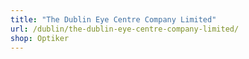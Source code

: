 ```yaml
---
title: "The Dublin Eye Centre Company Limited"
url: /dublin/the-dublin-eye-centre-company-limited/
shop: Optiker
---
```

